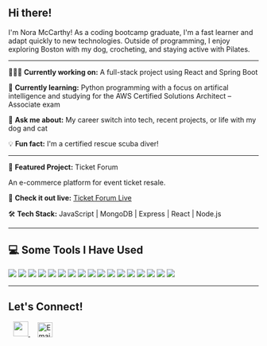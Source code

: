 ## Hi there!

I'm Nora McCarthy! As a coding bootcamp graduate, I'm a fast learner and adapt quickly to new technologies. Outside of programming, I enjoy exploring Boston with my dog, crocheting, and staying active with Pilates.

---

👩🏻‍💻 **Currently working on:** A full-stack project using React and Spring Boot  

🌱 **Currently learning:** Python programming with a focus on artifical intelligence and studying for the AWS Certified Solutions Architect – Associate exam

💬 **Ask me about:** My career switch into tech, recent projects, or life with my dog and cat  

💡 **Fun fact:** I'm a certified rescue scuba diver!

---

 🚀 **Featured Project:** Ticket Forum

An e-commerce platform for event ticket resale.  

🔗 **Check it out live:** [Ticket Forum Live](http://3.148.106.111)

🛠 **Tech Stack:** JavaScript | MongoDB | Express | React | Node.js


---

## 💻 Some Tools I Have Used

<p align="left">
  <img src="https://img.shields.io/badge/html5-%23E34F26.svg?style=for-the-badge&logo=html5&logoColor=white"/>
  <img src="https://img.shields.io/badge/javascript-%23323330.svg?style=for-the-badge&logo=javascript&logoColor=%23F7DF1E"/>
  <img src="https://img.shields.io/badge/Java-ED8B00?style=for-the-badge&logo=java&logoColor=white"/>
  <img src="https://img.shields.io/badge/python-3670A0?style=for-the-badge&logo=python&logoColor=ffdd54"/>
  <img src="https://img.shields.io/badge/css3-%231572B6.svg?style=for-the-badge&logo=css3&logoColor=white"/>
  <img src="https://img.shields.io/badge/bootstrap-%23563D7C.svg?style=for-the-badge&logo=bootstrap&logoColor=white"/>
  <img src="https://img.shields.io/badge/react-%2320232a.svg?style=for-the-badge&logo=react&logoColor=%2361DAFB"/>
  <img src="https://img.shields.io/badge/express.js-%23404d59.svg?style=for-the-badge&logo=express&logoColor=%2361DAFB"/>
  <img src="https://img.shields.io/badge/jquery-%230769AD.svg?style=for-the-badge&logo=jquery&logoColor=white"/>
  <img src="https://img.shields.io/badge/node.js-6DA55F?style=for-the-badge&logo=node.js&logoColor=white"/>
  <img src="https://img.shields.io/badge/NPM-%23000000.svg?style=for-the-badge&logo=npm&logoColor=white"/>
  <img src="https://img.shields.io/badge/flask-%23000.svg?style=for-the-badge&logo=flask&logoColor=white"/>
  <img src="https://img.shields.io/badge/Spring-6DB33F?style=for-the-badge&logo=spring&logoColor=white"/>
  <img src="https://img.shields.io/badge/MongoDB-%234ea94b.svg?style=for-the-badge&logo=mongodb&logoColor=white"/>
  <img src="https://img.shields.io/badge/mysql-%2300f.svg?style=for-the-badge&logo=mysql&logoColor=white"/>
  <img src="https://img.shields.io/badge/nginx-%23009639.svg?style=for-the-badge&logo=nginx&logoColor=white"/>
  <img src="https://img.shields.io/badge/AWS-%23FF9900.svg?style=for-the-badge&logo=amazon-aws&logoColor=white"/>
</p>


---

## Let's Connect!  
<a href="https://www.linkedin.com/in/noramccarthy8" style="vertical-align:middle; margin-left: 10px;">
  <img src="https://cdn1.iconfinder.com/data/icons/logotypes/32/square-linkedin-512.png" height="30" width="30" />
</a>
<a href="mailto:nzmccarthy16@gmail.com" style="vertical-align:middle; margin-left: 15px;">
  <img src="https://cdn-icons-png.flaticon.com/512/732/732200.png" alt="Email" height="30" width="30" />
</a>

